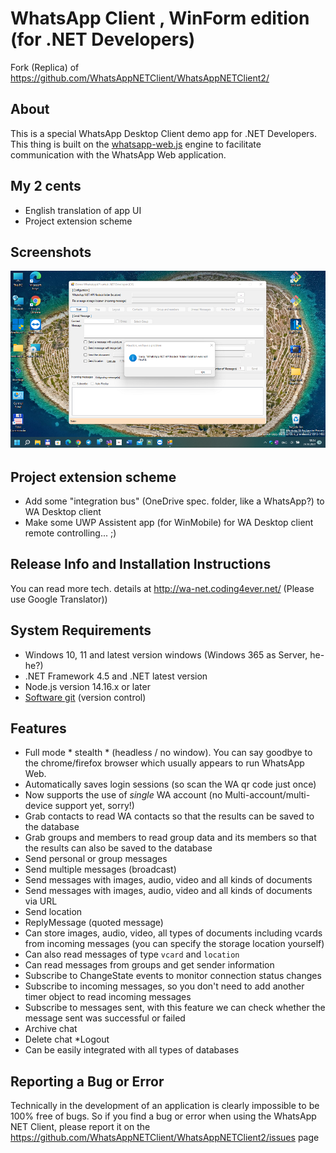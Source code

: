 # WhatsApp Client , WinForm edition (for .NET Developers)

Fork (Replica) of https://github.com/WhatsAppNETClient/WhatsAppNETClient2/


## About

This is a special WhatsApp Desktop Client demo app for .NET Developers.
This thing is built on the [whatsapp-web.js](https://github.com/pedroslopez/whatsapp-web.js/) 
engine to facilitate communication with the WhatsApp Web application.

## My 2 cents
* English translation of app UI
* Project extension scheme


## Screenshots
![Shot 1](Images/shot1.png)


## Project extension scheme
 
* Add some "integration bus" (OneDrive spec. folder, like a WhatsApp?) to WA Desktop client
* Make some UWP Assistent app (for WinMobile) for WA Desktop client remote controlling... ;) 


## Release Info and Installation Instructions

You can read more tech. details at http://wa-net.coding4ever.net/
(Please use Google Translator))


## System Requirements

* Windows 10, 11 and latest version windows (Windows 365 as Server, he-he?)
* .NET Framework 4.5 and .NET latest version
* Node.js version 14.16.x or later
* [Software git](https://git-scm.com/downloads) (version control)


## Features

* Full mode * stealth * (headless / no window). You can say goodbye to the chrome/firefox browser which usually 
  appears to run WhatsApp Web.
* Automatically saves login sessions (so scan the WA qr code just once)
* Now supports the use of *single* WA account (no Multi-account/multi-device support yet, sorry!)
* Grab contacts to read WA contacts so that the results can be saved to the database
* Grab groups and members to read group data and its members so that the results can also be saved to the database
* Send personal or group messages
* Send multiple messages (broadcast)
* Send messages with images, audio, video and all kinds of documents
* Send messages with images, audio, video and all kinds of documents via URL
* Send location
* ReplyMessage (quoted message)
* Can store images, audio, video, all types of documents including vcards from incoming messages 
  (you can specify the storage location yourself)
* Can also read messages of type `vcard` and `location`
* Can read messages from groups and get sender information
* Subscribe to ChangeState events to monitor connection status changes
* Subscribe to incoming messages, so you don't need to add another timer object to read incoming messages
* Subscribe to messages sent, with this feature we can check whether the message sent was successful or failed
* Archive chat
* Delete chat
*Logout
* Can be easily integrated with all types of databases

## Reporting a Bug or Error

Technically in the development of an application is clearly impossible to be 100% free of bugs. 
So if you find a bug or error when using the WhatsApp NET Client, 
please report it on the https://github.com/WhatsAppNETClient/WhatsAppNETClient2/issues page